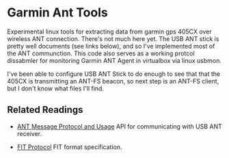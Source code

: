 Garmin Ant Tools
===================

Experimental linux tools for extracting data from garmin gps 405CX over wireless ANT connection. There's not much here yet. The USB ANT stick is pretty well documents (see links below), and so I've implemented most of the ANT communction. This code also serves as a working protcol dissabmler for monitoring Garmin ANT Agent in virtualbox via linux usbmon.

I've been able to configure USB ANT Stick to do enough to see that that the 405CX is transmitting an ANT-FS beacon, so next step is an ANT-FS client, but I don't know what files I'll find.

Related Readings
-------------------
 * [ANT Message Protocol and Usage](http://www.thisisant.com/images/Resources/PDF/1204662412_ant_message_protocol_and_usage.pdf)
   API for communicating with USB ANT receiver.

 * [FIT Protocol](http://www.thisisant.com/pages/developer-zone/fit-sdk)
   FIT format specification.
